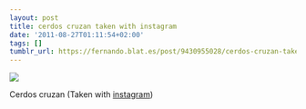 ```yaml
---
layout: post
title: cerdos cruzan taken with instagram
date: '2011-08-27T01:11:54+02:00'
tags: []
tumblr_url: https://fernando.blat.es/post/9430955028/cerdos-cruzan-taken-with-instagram
---
```

 ![](/tumblr_files/tumblr_lqk5ruTAZN1qz4y16o1_640.jpg)  

Cerdos cruzan (Taken with [instagram](http://instagr.am))
